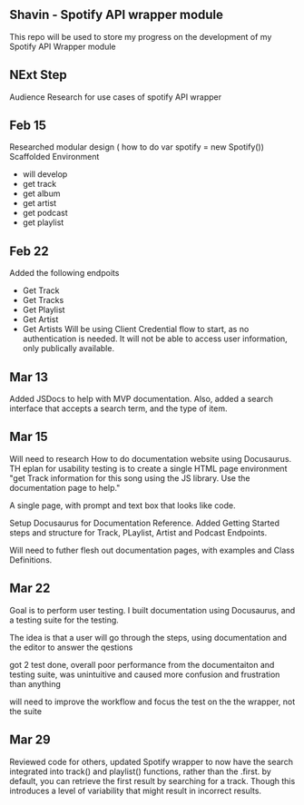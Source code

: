 ## Shavin - Spotify API wrapper module
This repo will be used to store my progress on the development of my Spotify API Wrapper module

## NExt Step 
Audience Research for use cases of spotify API wrapper

## Feb 15
Researched modular design ( how to do var spotify = new Spotify())
Scaffolded Environment
- will develop 
 - get track
 - get album
 - get artist
 - get podcast
 - get playlist

## Feb 22
Added the following endpoits
- Get Track
- Get Tracks
- Get Playlist
- Get Artist
- Get Artists
Will be using Client Credential flow to start, as no authentication is needed. It will not be able to access user information, only publically available.

## Mar 13
Added JSDocs to help with MVP documentation. Also, added a search interface that accepts
a search term, and the type of item. 

## Mar 15
Will need to research How to do documentation website using Docusaurus. TH eplan for usability testing
is to create a single HTML page environment "get Track information for this song using the JS library. Use the documentation page to help."

A single page, with prompt and text box that looks like code.

Setup Docusaurus for Documentation Reference. Added Getting Started steps and structure for Track, PLaylist, Artist and Podcast Endpoints.

Will need to futher flesh out documentation pages, with examples and Class Definitions.

## Mar 22
Goal is to perform user testing. I built documentation using Docusaurus, and a testing suite for the testing. 

The idea is that a user will go through the steps, using documentation and the editor to answer the qestions

got 2 test done, overall poor performance from the documentaiton and testing suite, was unintuitive and caused more confusion and frustration than anything

will need to improve the workflow and focus the test on the the wrapper, not the suite

## Mar 29

Reviewed code for others, updated Spotify wrapper to now have the search integrated into track() and playlist() functions, rather than the .first. by default, you can retrieve the first result by searching for a track. Though this introduces a level of variability that might result in incorrect results.